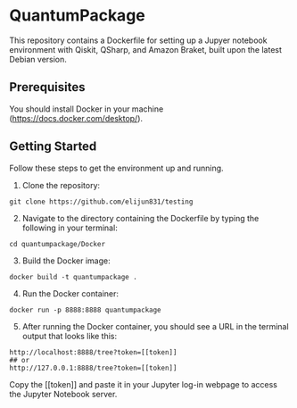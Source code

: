 # QuantumPackage

This repository contains a Dockerfile for setting up a Jupyer notebook environment with Qiskit, QSharp, and Amazon Braket, built upon the latest Debian version.

## Prerequisites

You should install Docker in your machine (https://docs.docker.com/desktop/).

## Getting Started

Follow these steps to get the environment up and running.

1. Clone the repository:
```
git clone https://github.com/elijun831/testing
```

2. Navigate to the directory containing the Dockerfile by typing the following in your terminal:
```
cd quantumpackage/Docker
```

3. Build the Docker image:
```
docker build -t quantumpackage .
```

4. Run the Docker container:
```
docker run -p 8888:8888 quantumpackage
```

5. After running the Docker container, you should see a URL in the terminal output that looks like this:
```
http://localhost:8888/tree?token=[[token]]
## or
http://127.0.0.1:8888/tree?token=[[token]]
```
Copy the [[token]] and paste it in your Jupyter log-in webpage to access the Jupyter Notebook server.
